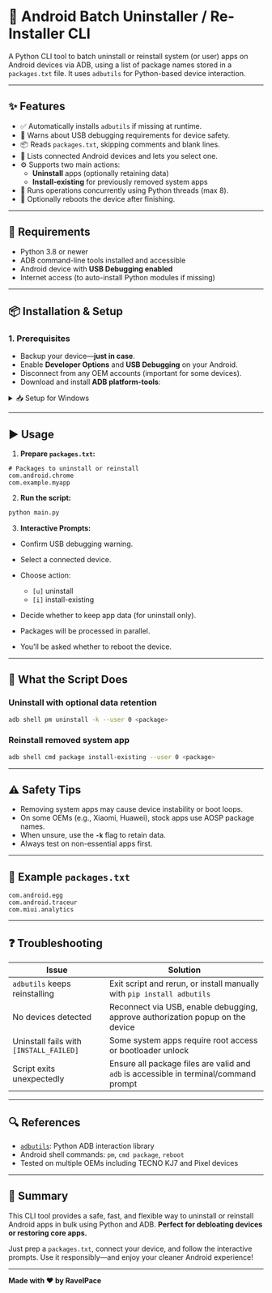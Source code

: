 # 🔧 Android Batch Uninstaller / Re-Installer CLI

A Python CLI tool to batch uninstall or reinstall system (or user) apps on Android devices via ADB, using a list of package names stored in a `packages.txt` file. It uses `adbutils` for Python-based device interaction.

---

## ✨ Features

- ✅ Automatically installs `adbutils` if missing at runtime.
- 🔐 Warns about USB debugging requirements for device safety.
- 📦 Reads `packages.txt`, skipping comments and blank lines.
- 🔌 Lists connected Android devices and lets you select one.
- ⚙️ Supports two main actions:
  - **Uninstall** apps (optionally retaining data)
  - **Install‑existing** for previously removed system apps
- 🧵 Runs operations concurrently using Python threads (max 8).
- 🔄 Optionally reboots the device after finishing.

---

## 🧰 Requirements

- Python 3.8 or newer
- ADB command-line tools installed and accessible
- Android device with **USB Debugging enabled**
- Internet access (to auto-install Python modules if missing)

---

## 📦 Installation & Setup

### 1. Prerequisites

- Backup your device—**just in case**.
- Enable **Developer Options** and **USB Debugging** on your Android.
- Disconnect from any OEM accounts (important for some devices).
- Download and install **ADB platform-tools**:

<details>
<summary>📥 Setup for Windows</summary>

1. Download [platform-tools](https://dl.google.com/android/repository/platform-tools-latest-windows.zip) and unzip it.
2. Add the folder to your system `PATH` or run the script from that directory.
3. [Install USB drivers for your device](https://developer.android.com/studio/run/oem-usb#Drivers).
4. Check device connection:

   ```bash
   adb devices

</details>

---

## ▶️ Usage

1. **Prepare `packages.txt`:**

```text
# Packages to uninstall or reinstall
com.android.chrome
com.example.myapp
```

2. **Run the script:**

```bash
python main.py
```

3. **Interactive Prompts:**

* Confirm USB debugging warning.
* Select a connected device.
* Choose action:

  * `[u]` uninstall
  * `[i]` install-existing
* Decide whether to keep app data (for uninstall only).
* Packages will be processed in parallel.
* You’ll be asked whether to reboot the device.

---

## 🧪 What the Script Does

### Uninstall with optional data retention

```bash
adb shell pm uninstall -k --user 0 <package>
```

### Reinstall removed system app

```bash
adb shell cmd package install-existing --user 0 <package>
```

---

## ⚠️ Safety Tips

* Removing system apps may cause device instability or boot loops.
* On some OEMs (e.g., Xiaomi, Huawei), stock apps use AOSP package names.
* When unsure, use the **`-k`** flag to retain data.
* Always test on non-essential apps first.

---

## 📁 Example `packages.txt`

```text
com.android.egg
com.android.traceur
com.miui.analytics
```

---

## ❓ Troubleshooting

| Issue                                   | Solution                                                                              |
| --------------------------------------- | ------------------------------------------------------------------------------------- |
| `adbutils` keeps reinstalling           | Exit script and rerun, or install manually with `pip install adbutils`                |
| No devices detected                     | Reconnect via USB, enable debugging, approve authorization popup on the device        |
| Uninstall fails with `[INSTALL_FAILED]` | Some system apps require root access or bootloader unlock                             |
| Script exits unexpectedly               | Ensure all package files are valid and `adb` is accessible in terminal/command prompt |

---

## 🔍 References

* [`adbutils`](https://github.com/openatx/adbutils): Python ADB interaction library
* Android shell commands: `pm`, `cmd package`, `reboot`
* Tested on multiple OEMs including TECNO KJ7 and Pixel devices

---

## 🧾 Summary

This CLI tool provides a safe, fast, and flexible way to uninstall or reinstall Android apps in bulk using Python and ADB.
**Perfect for debloating devices or restoring core apps.**

Just prep a `packages.txt`, connect your device, and follow the interactive prompts.
Use it responsibly—and enjoy your cleaner Android experience!

---

**Made with ❤️ by RavelPace**
